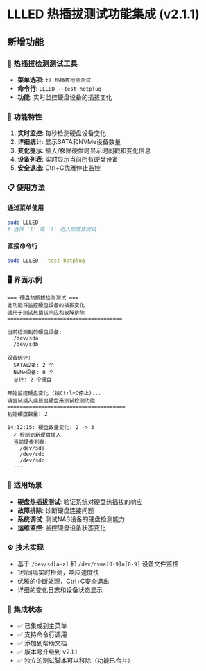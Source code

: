 # LLLED 热插拔测试功能集成 (v2.1.1)

## 新增功能

### 🧪 热插拔检测测试工具
- **菜单选项**: `t) 热插拔检测测试`
- **命令行**: `LLLED --test-hotplug`
- **功能**: 实时监控硬盘设备的插拔变化

### 🔧 功能特性
1. **实时监控**: 每秒检测硬盘设备变化
2. **详细统计**: 显示SATA和NVMe设备数量
3. **变化提示**: 插入/移除硬盘时显示时间戳和变化信息
4. **设备列表**: 实时显示当前所有硬盘设备
5. **安全退出**: Ctrl+C优雅停止监控

### 📋 使用方法

#### 通过菜单使用
```bash
sudo LLLED
# 选择 't' 或 'T' 进入热插拔测试
```

#### 直接命令行
```bash
sudo LLLED --test-hotplug
```

### 🖥️ 界面示例
```
=== 硬盘热插拔检测测试 ===
此功能将监控硬盘设备的插拔变化
适用于测试热插拔响应和故障排除
=====================================

当前检测到的硬盘设备:
  /dev/sda
  /dev/sdb

设备统计:
  SATA设备: 2 个
  NVMe设备: 0 个
  总计: 2 个硬盘

开始监控硬盘变化 (按Ctrl+C停止)...
请尝试插入或拔出硬盘来测试检测功能
======================================
初始硬盘数量: 2

14:32:15: 硬盘数量变化: 2 -> 3
  ✓ 检测到新硬盘插入
  当前硬盘列表:
    /dev/sda
    /dev/sdb
    /dev/sdc
  ---
```

### 🎯 适用场景
- **硬盘热插拔测试**: 验证系统对硬盘热插拔的响应
- **故障排除**: 诊断硬盘连接问题
- **系统调试**: 测试NAS设备的硬盘检测能力
- **运维监控**: 监控硬盘设备状态变化

### ⚙️ 技术实现
- 基于 `/dev/sd[a-z]` 和 `/dev/nvme[0-9]n[0-9]` 设备文件监控
- 1秒间隔实时检测，响应速度快
- 优雅的中断处理，Ctrl+C安全退出
- 详细的变化日志和设备状态显示

### 🔗 集成状态
- ✅ 已集成到主菜单
- ✅ 支持命令行调用
- ✅ 添加到帮助文档
- ✅ 版本号升级到 v2.1.1
- ✅ 独立的测试脚本可以移除（功能已合并）
